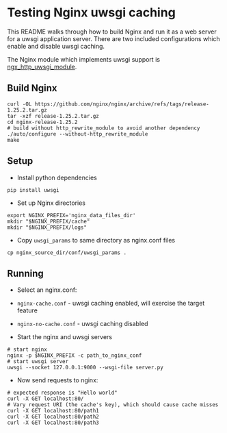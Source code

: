 # Testing Nginx uwsgi caching
This README walks through how to build Nginx and run it as a web server for a uwsgi application server. There are two included configurations which enable and disable uwsgi caching.

The Nginx module which implements uwsgi support is [ngx_http_uwsgi_module](https://nginx.org/en/docs/http/ngx_http_uwsgi_module.html). 

## Build Nginx
```
curl -OL https://github.com/nginx/nginx/archive/refs/tags/release-1.25.2.tar.gz
tar -xzf release-1.25.2.tar.gz
cd nginx-release-1.25.2
# build without http_rewrite_module to avoid another dependency
./auto/configure --without-http_rewrite_module
make
```

## Setup
- Install python dependencies
```
pip install uwsgi
```
- Set up Nginx directories
```
export NGINX_PREFIX='nginx_data_files_dir'
mkdir "$NGINX_PREFIX/cache"
mkdir "$NGINX_PREFIX/logs"
```
- Copy `uwsgi_params` to same directory as nginx.conf files
```
cp nginx_source_dir/conf/uwsgi_params .
```

## Running
- Select an nginx.conf:
- `nginx-cache.conf` - uwsgi caching enabled, will exercise the target feature
- `nginx-no-cache.conf` - uwsgi caching disabled

- Start the nginx and uwsgi servers
```
# start nginx
nginx -p $NGINX_PREFIX -c path_to_nginx_conf
# start uwsgi server
uwsgi --socket 127.0.0.1:9000 --wsgi-file server.py
```
- Now send requests to nginx:
```
# expected response is "Hello world"
curl -X GET localhost:80/ 
# Vary request URI (the cache's key), which should cause cache misses
curl -X GET localhost:80/path1
curl -X GET localhost:80/path2
curl -X GET localhost:80/path3
```
